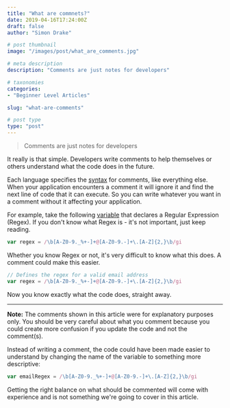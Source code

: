 ```yaml
---
title: "What are commnets?"
date: 2019-04-16T17:24:00Z
draft: false
author: "Simon Drake"

# post thumbnail
image: "/images/post/what_are_comments.jpg"

# meta description
description: "Comments are just notes for developers"

# taxonomies
categories:
- "Beginner Level Articles"

slug: "what-are-comments"

# post type
type: "post"
---
```



> Comments are just notes for developers

It really is that simple. Developers write comments to help themselves or others understand what the code does in the future.

Each language specifies the [syntax](https://codetips.co.uk/beginner/what-is-syntax/) for comments, like everything else. When your application encounters a comment it will ignore it and find the next line of code that it can execute. So you can write whatever you want in a comment without it affecting your application.

For example, take the following [variable](https://codetips.co.uk/beginner/what-is-a-variable/) that declares a Regular Expression (Regex). If you don't know what Regex is - it's not important, just keep reading.

```js
var regex = /\b[A-Z0-9._%+-]+@[A-Z0-9.-]+\.[A-Z]{2,}\b/gi
```



Whether you know Regex or not, it's very difficult to know what this does. A comment could make this easier.

```js
// Defines the regex for a valid email address
var regex = /\b[A-Z0-9._%+-]+@[A-Z0-9.-]+\.[A-Z]{2,}\b/gi
```



Now you know exactly what the code does, straight away.

---

**Note:** The comments shown in this article were for explanatory purposes only. You should be very careful about what you comment because you could create more confusion if you update the code and not the comment(s).

Instead of writing a comment, the code could have been made easier to understand by changing the name of the variable to something more descriptive:

```js
var emailRegex = /\b[A-Z0-9._%+-]+@[A-Z0-9.-]+\.[A-Z]{2,}\b/gi
```



Getting the right balance on what should be commented will come with experience and is not something we're going to cover in this article.

